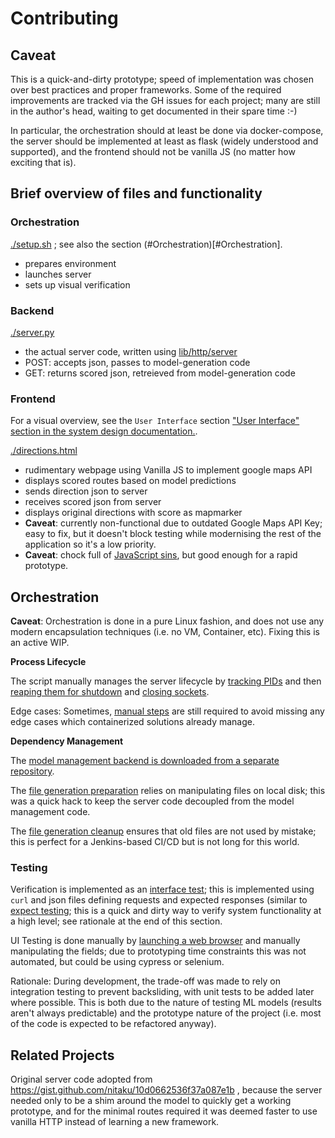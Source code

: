 # Contributing

## Caveat

This is a quick-and-dirty prototype; speed of implementation was chosen over best practices and proper frameworks. Some of the required improvements are tracked via the GH issues for each project; many are still in the author's head, waiting to get documented in their spare time :-)

In particular, the orchestration should at least be done via docker-compose, the server should be implemented at least as flask (widely understood and supported), and the frontend should not be vanilla JS (no matter how exciting that is).

## Brief overview of files and functionality

### Orchestration
[./setup.sh](./setup.sh) ; see also the section (#Orchestration)[#Orchestration].
* prepares environment
* launches server
* sets up visual verification

### Backend
[./server.py](./server.py)
* the actual server code, written using [lib/http/server](https://docs.python.org/3/library/http.server.html)
* POST: accepts json, passes to model-generation code
* GET:  returns scored json, retreieved from model-generation code


### Frontend
For a visual overview, see the `User Interface` section ["User Interface" section in the system design documentation.](https://github.com/YoinkBird/cyclesafe/blob/master/doc/report/report.md#user-application).

[./directions.html](./directions.html)
* rudimentary webpage using Vanilla JS to implement google maps API
* displays scored routes based on model predictions
* sends direction json to server
* receives scored json from server
* displays original directions with score as mapmarker
* **Caveat**: currently non-functional due to outdated Google Maps API Key; easy to fix, but it doesn't block testing while modernising the rest of the application so it's a low priority.
* **Caveat**: chock full of [JavaScript sins](https://github.com/YoinkBird/cyclesafe_server/blob/60c8ffaea646c9f680458f03c5ddef7f055a65df/client.html#L106), but good enough for a rapid prototype.

## Orchestration

**Caveat**: Orchestration is done in a pure Linux fashion, and does not use any modern encapsulation techniques (i.e. no VM, Container, etc). Fixing this is an active WIP.

**Process Lifecycle**

The script manually manages the server lifecycle by [tracking PIDs](https://github.com/YoinkBird/cyclesafe_server/blob/042205c4797c1c8450879f8659ad4384589811ef/setup.sh#L171) and then [reaping them for shutdown](https://github.com/YoinkBird/cyclesafe_server/blob/042205c4797c1c8450879f8659ad4384589811ef/setup.sh#L222)
 and [closing sockets](https://github.com/YoinkBird/cyclesafe_server/blob/042205c4797c1c8450879f8659ad4384589811ef/setup.sh#L180).

Edge cases: Sometimes, [manual steps](https://github.com/YoinkBird/cyclesafe_server/blob/042205c4797c1c8450879f8659ad4384589811ef/setup.sh#L121) are still required to avoid missing any edge cases which containerized solutions already manage.

**Dependency Management**

The [model management backend is downloaded from a separate repository](https://github.com/YoinkBird/cyclesafe_server/blob/042205c4797c1c8450879f8659ad4384589811ef/setup.sh#L89).

The [file generation preparation](https://github.com/YoinkBird/cyclesafe_server/blob/042205c4797c1c8450879f8659ad4384589811ef/setup.sh#L130) relies on manipulating files on local disk; this was a quick hack to keep the server code decoupled from the model management code.

The [file generation cleanup](https://github.com/YoinkBird/cyclesafe_server/blob/042205c4797c1c8450879f8659ad4384589811ef/setup.sh#L100) ensures that old files are not used by mistake; this is perfect for a Jenkins-based CI/CD but is not long for this world.

### Testing

Verification is implemented as an [interface test](https://github.com/YoinkBird/cyclesafe_server/blob/042205c4797c1c8450879f8659ad4384589811ef/setup.sh#L187); this is implemented using `curl` and json files defining requests and expected responses (similar to [expect testing](https://en.wikipedia.org/wiki/Expect); this is a quick and dirty way to verify system functionality at a high level; see rationale at the end of this section.

UI Testing is done manually by [launching a web browser](https://github.com/YoinkBird/cyclesafe_server/blob/042205c4797c1c8450879f8659ad4384589811ef/setup.sh#L212) and manually manipulating the fields; due to prototyping time constraints this was not automated, but could be using cypress or selenium.

Rationale: During development, the trade-off was made to rely on integration testing to prevent backsliding, with unit tests to be added later where possible. This is both due to the nature of testing ML models (results aren't always predictable) and the prototype nature of the project (i.e. most of the code is expected to be refactored anyway).

## Related Projects

Original server code adopted from https://gist.github.com/nitaku/10d0662536f37a087e1b
, because the server needed only to be a shim around the model to quickly get a working prototype, and for the minimal routes required it was deemed faster to use vanilla HTTP instead of learning a new framework.
